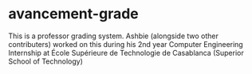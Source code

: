 # avancement-grade
This is a professor grading system. Ashbie (alongside two other contributers) worked on this during his 2nd year Computer Engineering Internship at École Supérieure de Technologie de Casablanca (Superior School of Technology)
